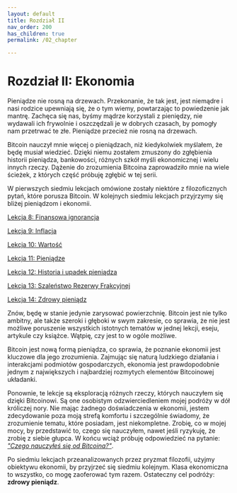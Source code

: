 ```yaml
---
layout: default
title: Rozdział II
nav_order: 200
has_children: true
permalink: /02_chapter

---
```


# Rozdział II: Ekonomia

Pieniądze nie rosną na drzewach. Przekonanie, że tak jest, jest niemądre i nasi rodzice upewniają się, że o tym wiemy, powtarzając to powiedzenie jak mantrę. Zachęca się nas, byśmy mądrze korzystali z pieniędzy, nie wydawali ich frywolnie i oszczędzali je w dobrych czasach, by pomogły nam przetrwać te złe. Pieniądze przecież nie rosną na drzewach.

Bitcoin nauczył mnie więcej o pieniądzach, niż kiedykolwiek myślałem, że będę musiał wiedzieć. Dzięki niemu zostałem zmuszony do zgłębienia historii pieniądza, bankowości, różnych szkół myśli ekonomicznej i wielu innych rzeczy. Dążenie do zrozumienia Bitcoina zaprowadziło mnie na wiele ścieżek, z których część próbuję zgłębić w tej serii.

W pierwszych siedmiu lekcjach omówione zostały niektóre z filozoficznych pytań, które porusza Bitcoin. W kolejnych siedmiu lekcjach przyjrzymy się bliżej pieniądzom i ekonomii.

[Lekcja 8: Finansowa ignorancja](/08)

[Lekcja 9: Inflacja](/09)

[Lekcja 10: Wartość](/10)

[Lekcja 11: Pieniądze](/11)

[Lekcja 12: Historia i upadek pieniądza](/12)

[Lekcja 13: Szaleństwo Rezerwy Frakcyjnej](/13)

[Lekcja 14: Zdrowy pieniądz](/14)

Znów, będę w stanie jedynie zarysować powierzchnię. Bitcoin jest nie tylko ambitny, ale także szeroki i głęboki w swym zakresie, co sprawia, że nie jest możliwe poruszenie wszystkich istotnych tematów w jednej lekcji, eseju, artykule czy książce. Wątpię, czy jest to w ogóle możliwe.

Bitcoin jest nową formą pieniądza, co sprawia, że poznanie ekonomii jest kluczowe dla jego zrozumienia. Zajmując się naturą ludzkiego działania i interakcjami podmiotów gospodarczych, ekonomia jest prawdopodobnie jednym z największych i najbardziej rozmytych elementów Bitcoinowej układanki.

Ponownie, te lekcje są eksploracją różnych rzeczy, których nauczyłem się dzięki Bitcoinowi. Są one osobistym odzwierciedleniem mojej podróży w dół króliczej nory. Nie mając żadnego doświadczenia w ekonomii, jestem zdecydowanie poza moją strefą komfortu i szczególnie świadomy, że zrozumienie tematu, które posiadam, jest niekompletne. Zrobię, co w mojej mocy, by przedstawić to, czego się nauczyłem, nawet jeśli ryzykuję, że zrobię z siebie głupca. W końcu wciąż próbuję odpowiedzieć na pytanie: *["Czego nauczyłeś się od Bitcoina?"](https://twitter.com/arjunblj/status/1050073234719293440)*.

Po siedmiu lekcjach przeanalizowanych przez pryzmat filozofii, użyjmy obiektywu ekonomii, by przyjrzeć się siedmiu kolejnym. Klasa ekonomiczna to wszystko, co mogę zaoferować tym razem. Ostateczny cel podróży: **zdrowy pieniądz**.